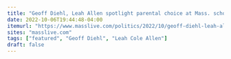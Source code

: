 ```yaml
---
title: "Geoff Diehl, Leah Allen spotlight parental choice at Mass. schools"
date: 2022-10-06T19:44:48-04:00
itemurl: "https://www.masslive.com/politics/2022/10/geoff-diehl-leah-allen-spotlight-parental-choice-at-mass-schools.html"
sites: "masslive.com"
tags: ["featured", "Geoff Diehl", "Leah Cole Allen"]
draft: false
---
```


